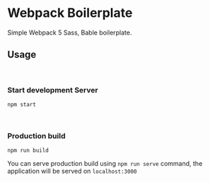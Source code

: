 # Webpack Boilerplate

Simple Webpack 5 Sass, Bable boilerplate.

## Usage

<br>

### Start development Server

`npm start`

<br>

### Production build

`npm run build`

You can serve production build using `npm run serve` command, the application will be served on `localhost:3000`
